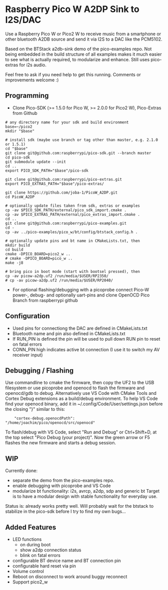 # Raspberry Pico W A2DP Sink to I2S/DAC

Use a Raspberry Pico W or Pico2 W to receive music from a smartphone 
or other bluetooth A2DB source and send it via I2S to a DAC like the PCM5102.

Based on the BTStack a2db-sink demo of the pico-examples repo.
Not being embedded in the build structure of all examples makes it much easier
to see what is actually required, to modularize and enhance.
Still uses pico-extras for i2s audio.

Feel free to ask if you need help to get this running. Comments or improvements welcome :)

## Programming
* Clone Pico-SDK (>= 1.5.0 for Pico W, >= 2.0.0 for Pico2 W), Pico-Extras from Github
```
# any directory name for your sdk and build environment
base=~/pico2
mkdir "$base"

# install sdk (maybe use branch or tag other than master, e.g. 2.1.0 or 1.5.1) 
cd "$base"
git clone git@github.com:raspberrypi/pico-sdk.git --branch master
cd pico-sdk
git submodule update --init
cd ..
export PICO_SDK_PATH="$base"/pico-sdk

git clone git@github.com:raspberrypi/pico-extras.git
export PICO_EXTRAS_PATH="$base"/pico-extras/

git clone https://github.com/joba-1/PicoW_A2DP.git
cd PicoW_A2DP

# optionally update files taken from sdk, extras or examples
cp -av $PICO_SDK_PATH/external/pico_sdk_import.cmake .
cp -av $PICO_EXTRAS_PATH/external/pico_extras_import.cmake .
cd ..
git clone git@github.com:raspberrypi/pico-examples.git
cd -
cp -av ../pico-examples/pico_w/bt/config/btstack_config.h .

# optionally update pins and bt name in CMakeLists.txt, then
mkdir build
cd build
cmake -DPICO_BOARD=pico2_w ..
# cmake -DPICO_BOARD=pico_w ..
make -j8

# bring pico in boot mode (start with bootsel pressed), then
cp -av picow-a2dp.uf2 /run/media/$USER/RP2350/
# cp -av picow-a2dp.uf2 /run/media/$USER/RP2040/
```
* For optional flashing/debugging with a picoprobe connect Pico-W power-, debug- and optionally uart-pins and clone OpenOCD Pico Branch from raspberrypi github

## Configuration
* Used pins for connectiong the DAC are defined in CMakeLists.txt
* Bluetooth name and pin also defined in CMakeLists.txt
* If RUN_PIN is defined the pin will be used to pull down RUN pin to reset on fatal errors
* CONN_PIN high indicates active bt connection (I use it to switch my AV receiver input)

## Debugging / Flashing
Use commandline to cmake the firmware, then copy the UF2 to the USB filesystem or use picoprobe and openocd to flash the firmware and openocd/gdb to debug.
Alternatively use VS Code with CMake Tools and Cortex Debug extensions as a build/debug environment.
To help VS Code find your openocd binary, add it in ~/.config/Code/User/settings.json before the closing "}" similar to this:
```
    "cortex-debug.openocdPath": "/home/joachim/pico/openocd/src/openocd"
```
To flash/debug with VS Code, select "Run and Debug" or Ctrl+Shift+D, at the top select "Pico Debug (your project)". Now the green arrow or F5 flashes the new firmware and starts a debug session.

## WIP
Currently done: 
* separate the demo from the pico-examples repo.
* enable debugging with picoprobe and VS Code
* modularize bt functionality: i2s, avrcp, a2dp, sdp and generic bt
Target is to have a modular design with stable functionality for everyday use.

Status is: already works pretty well. Will probably wait for the btstack to stabilize in the pico-sdk before I try to find my own bugs...

## Added Features
* LED functions
    * on during boot
    * show a2dp connection status
    * blink on fatal errors
* configurable BT device name and BT connection pin
* configurable hard reset via pin
* Volume control
* Reboot on disconnect to work around buggy reconnect
* Support pico2_w
